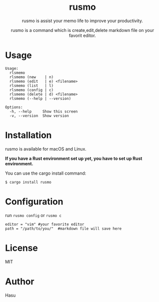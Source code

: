 <div align="center">
<h1>rusmo</h1>
rusmo is assist your memo life to improve your productivity. 

rusmo is a command which is create,edit,delete markdown file on your favorit editor.
</div>

# Usage
```
Usage:
  rlsmemo
  rlsmemo (new    | n)
  rlsmemo (edit   | e) <filename>
  rlsmemo (list   | l)
  rlsmemo (config | c) 
  rlsmemo (delete | d) <filename>
  rlsmemo (--help | --version)

Options:
  -h, --help     Show this screen
  -v, --version  Show version
  ``````

# Installation
rusmo is available for macOS and Linux.

**If you have a Rust environment set up yet, you have to set up Rust environment.**

You can use the cargo install command:

`$ cargo install rusmo`

# Configuration
run `rusmo config` or `rusmo c`

``````
editor = "vim" #your favorite editor
path = "/path/to/you/"  #markdown file will save here
``````
# License
MIT
# Author
Hasu

